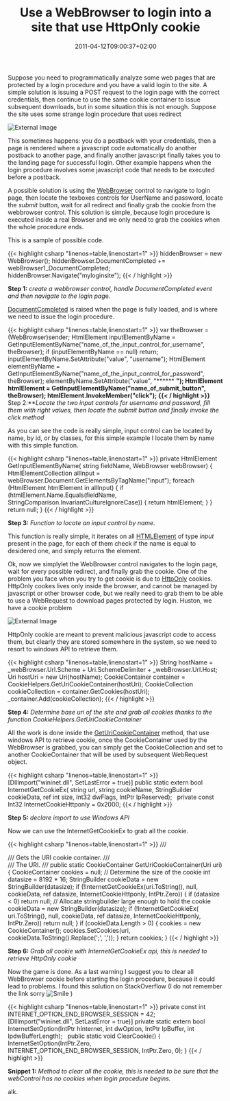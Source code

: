 ﻿---
title: "Use a WebBrowser to login into a site that use HttpOnly cookie"
description: ""
date: 2011-04-12T09:00:37+02:00
draft: false
tags: [API,WebBrowser]
categories: [Programming]
---
Suppose you need to programmatically analyze some web pages that are protected by a login procedure and you have a valid login to the site. A simple solution is issuing a POST request to the login page with the correct credentials, then continue to use the same cookie container to issue subsequent downloads, but in some situation this is not enough. Suppose the site uses some strange login procedure that uses redirect

![External Image](http://t0.gstatic.com/images?q=tbn:ANd9GcT7_byhJBQvWqRvzdPwFg5Rde08pVFFMESgBThHrOaBYz3f1ol2&amp;t=1)

This sometimes happens: you do a postback with your credentials, then a page is rendered where a javascript code automatically do another postback to another page, and finally another javascript finally takes you to the landing page for successful login. Other example happens when the login procedure involves some javascript code that needs to be executed before a postback.

A possible solution is using the [WebBrowser](http://msdn.microsoft.com/en-us/library/system.windows.forms.webbrowser.aspx) control to navigate to login page, then locate the texboxes controls for UserName and password, locate the *submit* button, wait for all redirect and finally grab the cookie from the webbrowser control. This solution is simple, because login procedure is executed inside a real Browser and we only need to grab the cookies when the whole procedure ends.

This is a sample of possible code.

{{< highlight csharp "linenos=table,linenostart=1" >}}
hiddenBrowser = new WebBrowser();
hiddenBrowser.DocumentCompleted += webBrowser1_DocumentCompleted;
hiddenBrowser.Navigate("myloginsite");
{{< / highlight >}}

 **Step 1:** *create a webbrowser control, handle DocumentCompleted event and then navigate to the login pag*e.

[DocumentCompleted](http://msdn.microsoft.com/en-us/library/cxy27k39%28v=VS.100%29.aspx) is raised when the page is fully loaded, and is where we need to issue the login procedure.

{{< highlight csharp "linenos=table,linenostart=1" >}}
var theBrowser = (WebBrowser)sender;
HtmlElement inputElementByName = GetInputElementByName("name_of_the_input_control_for_username", theBrowser);
if (inputElementByName == null) return;
inputElementByName.SetAttribute("value", "username");
HtmlElement elementByName = GetInputElementByName("name_of_the_input_control_for_password", theBrowser);
elementByName.SetAttribute("value", "****** **");
HtmlElement htmlElement = GetInputElementByName("name_of_submit_button", theBrowser);
htmlElement.InvokeMember("click");
{{< / highlight >}}** Step 2:***Locate the two input controls for username and password, fill them with right values, then locate the submit button and finally invoke the *click* method*

As you can see the code is really simple, input control can be located by name, by id, or by classes, for this simple example I locate them by name with this simple function.

{{< highlight csharp "linenos=table,linenostart=1" >}}
private HtmlElement GetInputElementByName(
string fieldName,
WebBrowser webBrowser)
{
HtmlElementCollection allInput =
webBrowser.Document.GetElementsByTagName("input");
foreach (HtmlElement htmlElement in allInput)
{
if (htmlElement.Name.Equals(fieldName, StringComparison.InvariantCultureIgnoreCase))
{
return htmlElement;
}
}
return null;
}
{{< / highlight >}}

 **Step 3:** *Function to locate an input control by name.*

This function is really simple, it iterates on all [HTMLElement](http://msdn.microsoft.com/en-us/library/204hxbb2%28v=VS.100%29.aspx) of type *input* present in the page, for each of them check if the name is equal to desidered one, and simply returns the element.

Ok, now we simplylet the WebBrowser control navigates to the login page, wait for every possible redirect, and finally grab the cookie. One of the problem you face when you try to get cookie is due to [HttpOnly](http://www.codinghorror.com/blog/2008/08/protecting-your-cookies-httponly.html) cookies. HttpOnly cookes lives only inside the browser, and cannot be managed by javascript or other browser code, but we really need to grab them to be able to use a WebRequest to download pages protected by login. Huston, we have a cookie problem

![External Image](http://media.tumblr.com/tumblr_kxd6p1bmi71qaqkpq.jpg)

HttpOnly cookie are meant to prevent malicious javascript code to access them, but clearly they are stored somewhere in the system, so we need to resort to windows API to retrieve them.

{{< highlight csharp "linenos=table,linenostart=1" >}}
String hostName = _webBrowser.Url.Scheme + Uri.SchemeDelimiter +
_webBrowser.Url.Host;
Uri hostUri = new Uri(hostName);
CookieContainer container = CookieHelpers.GetUriCookieContainer(hostUri);
CookieCollection cookieCollection = container.GetCookies(hostUri);
_container.Add(cookieCollection);
{{< / highlight >}}

 **Step 4:** *Determine base uri of the site and grab all cookies thanks to the function CookieHelpers.GetUriCookieContainer*

All the work is done inside the [GetUriCookieContainer](http://msdn.microsoft.com/en-us/library/aa384714%28v=vs.85%29.aspx) method, that use windows API to retrieve cookie, once the CookieContainer used by the WebBrowser is grabbed, you can simply get the CookieCollection and set to another CookieContainer that will be used by subsequent WebRequest object.

{{< highlight csharp "linenos=table,linenostart=1" >}}
[DllImport("wininet.dll", SetLastError = true)]
public static extern bool InternetGetCookieEx(
string url,
string cookieName,
StringBuilder cookieData,
ref int size,
Int32  dwFlags,
IntPtr  lpReserved);
 
private const Int32 InternetCookieHttponly = 0x2000;
{{< / highlight >}}

 **Step 5:** *declare import to use Windows API*

Now we can use the InternetGetCookieEx to grab all the cookie.

{{< highlight csharp "linenos=table,linenostart=1" >}}
/// <summary>
/// Gets the URI cookie container.
/// </summary>
/// <param name="uri">The URI.</param>
/// <returns></returns>
public static CookieContainer GetUriCookieContainer(Uri uri)
{
CookieContainer cookies = null;
// Determine the size of the cookie
int datasize = 8192 * 16;
StringBuilder cookieData = new StringBuilder(datasize);
if (!InternetGetCookieEx(uri.ToString(), null, cookieData, ref datasize, InternetCookieHttponly, IntPtr.Zero))
{
if (datasize < 0)
return null;
// Allocate stringbuilder large enough to hold the cookie
cookieData = new StringBuilder(datasize);
if (!InternetGetCookieEx(
uri.ToString(),
null, cookieData,
ref datasize,
InternetCookieHttponly,
IntPtr.Zero))
return null;
}
if (cookieData.Length > 0)
{
cookies = new CookieContainer();
cookies.SetCookies(uri, cookieData.ToString().Replace(';', ','));
}
return cookies;
}
{{< / highlight >}}

 **Step 6:** *Grab all cookie with InternetGetCookieEx api, this is needed to retrieve HttpOnly cookie*

Now the game is done. As a last warning I suggest you to clear all WebBrowser cookie before starting the login procedure, because it could lead to problems. I found this solution on StackOverflow (I do not remember the link sorry ![Smile](https://www.codewrecks.com/blog/wp-content/uploads/2011/04/wlEmoticon-smile.png) )

{{< highlight csharp "linenos=table,linenostart=1" >}}
private const int INTERNET_OPTION_END_BROWSER_SESSION = 42;
 
[DllImport("wininet.dll", SetLastError = true)]
private static extern bool InternetSetOption(IntPtr hInternet, int dwOption, IntPtr lpBuffer, int lpdwBufferLength);
 
public static void ClearCookie()
{
InternetSetOption(IntPtr.Zero, INTERNET_OPTION_END_BROWSER_SESSION, IntPtr.Zero, 0);
}
{{< / highlight >}}

 **Snippet 1:** *Method to clear all the cookie, this is needed to be sure that the webControl has no cookies when login procedure begins.*

alk.
